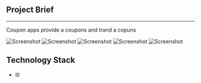
## Project Brief

----

Coupon apps provide a coupons and trand a copuns

![Screenshot](https://github.com/tbiinfotech/Coupons-Android/blob/main/Images/1.jpeg)
![Screenshot](https://github.com/tbiinfotech/Coupons-Android/blob/main/Images/2.jpeg)
![Screenshot](https://github.com/tbiinfotech/Coupons-Android/blob/main/Images/3.jpeg)
![Screenshot](https://github.com/tbiinfotech/Coupons-Android/blob/main/Images/4.jpeg)
![Screenshot](https://github.com/tbiinfotech/Coupons-Android/blob/main/Images/5.jpeg)


## Technology Stack

- [x] 
